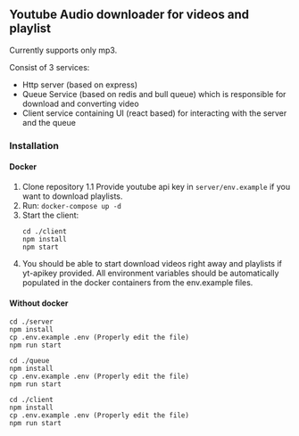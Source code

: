 ## Youtube Audio downloader for videos and playlist

Currently supports only mp3.

Consist of 3 services: 
- Http server (based on express)
- Queue Service (based on redis and bull queue) which is responsible for download and converting video
- Client service containing UI (react based) for interacting with the server and the queue

### Installation

#### Docker

1. Clone repository
1.1 Provide youtube api key in `server/env.example` if you want to download playlists. 
3. Run: ```docker-compose up -d```
4. Start the client:
   ```
   cd ./client
   npm install
   npm start
   ```
5. You should be able to start download videos right away and playlists if yt-apikey provided. All environment variables should be automatically populated in the docker containers from the env.example files.

#### Without docker
```
cd ./server
npm install
cp .env.example .env (Properly edit the file)
npm run start
```

```
cd ./queue
npm install
cp .env.example .env (Properly edit the file)
npm run start
```

```
cd ./client
npm install
cp .env.example .env (Properly edit the file)
npm run start
```

